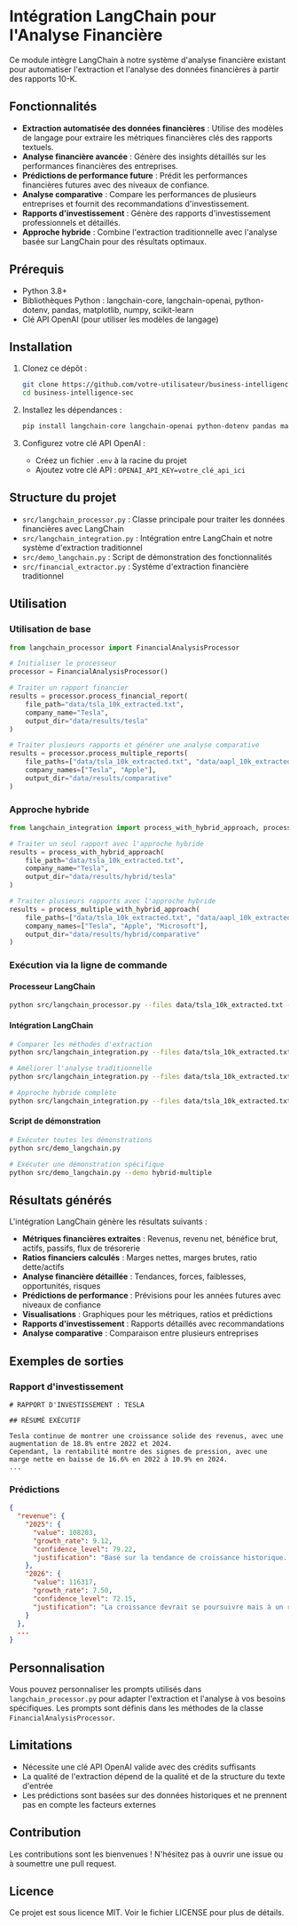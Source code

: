 # Intégration LangChain pour l'Analyse Financière

Ce module intègre LangChain à notre système d'analyse financière existant pour automatiser l'extraction et l'analyse des données financières à partir des rapports 10-K.

## Fonctionnalités

- **Extraction automatisée des données financières** : Utilise des modèles de langage pour extraire les métriques financières clés des rapports textuels.
- **Analyse financière avancée** : Génère des insights détaillés sur les performances financières des entreprises.
- **Prédictions de performance future** : Prédit les performances financières futures avec des niveaux de confiance.
- **Analyse comparative** : Compare les performances de plusieurs entreprises et fournit des recommandations d'investissement.
- **Rapports d'investissement** : Génère des rapports d'investissement professionnels et détaillés.
- **Approche hybride** : Combine l'extraction traditionnelle avec l'analyse basée sur LangChain pour des résultats optimaux.

## Prérequis

- Python 3.8+
- Bibliothèques Python : langchain-core, langchain-openai, python-dotenv, pandas, matplotlib, numpy, scikit-learn
- Clé API OpenAI (pour utiliser les modèles de langage)

## Installation

1. Clonez ce dépôt :
   ```bash
   git clone https://github.com/votre-utilisateur/business-intelligence-sec.git
   cd business-intelligence-sec
   ```

2. Installez les dépendances :
   ```bash
   pip install langchain-core langchain-openai python-dotenv pandas matplotlib numpy scikit-learn
   ```

3. Configurez votre clé API OpenAI :
   - Créez un fichier `.env` à la racine du projet
   - Ajoutez votre clé API : `OPENAI_API_KEY=votre_clé_api_ici`

## Structure du projet

- `src/langchain_processor.py` : Classe principale pour traiter les données financières avec LangChain
- `src/langchain_integration.py` : Intégration entre LangChain et notre système d'extraction traditionnel
- `src/demo_langchain.py` : Script de démonstration des fonctionnalités
- `src/financial_extractor.py` : Système d'extraction financière traditionnel

## Utilisation

### Utilisation de base

```python
from langchain_processor import FinancialAnalysisProcessor

# Initialiser le processeur
processor = FinancialAnalysisProcessor()

# Traiter un rapport financier
results = processor.process_financial_report(
    file_path="data/tsla_10k_extracted.txt",
    company_name="Tesla",
    output_dir="data/results/tesla"
)

# Traiter plusieurs rapports et générer une analyse comparative
results = processor.process_multiple_reports(
    file_paths=["data/tsla_10k_extracted.txt", "data/aapl_10k_extracted.txt"],
    company_names=["Tesla", "Apple"],
    output_dir="data/results/comparative"
)
```

### Approche hybride

```python
from langchain_integration import process_with_hybrid_approach, process_multiple_with_hybrid_approach

# Traiter un seul rapport avec l'approche hybride
results = process_with_hybrid_approach(
    file_path="data/tsla_10k_extracted.txt",
    company_name="Tesla",
    output_dir="data/results/hybrid/tesla"
)

# Traiter plusieurs rapports avec l'approche hybride
results = process_multiple_with_hybrid_approach(
    file_paths=["data/tsla_10k_extracted.txt", "data/aapl_10k_extracted.txt", "data/msft_10k_extracted.txt"],
    company_names=["Tesla", "Apple", "Microsoft"],
    output_dir="data/results/hybrid/comparative"
)
```

### Exécution via la ligne de commande

#### Processeur LangChain

```bash
python src/langchain_processor.py --files data/tsla_10k_extracted.txt --companies Tesla --output data/results/langchain
```

#### Intégration LangChain

```bash
# Comparer les méthodes d'extraction
python src/langchain_integration.py --files data/tsla_10k_extracted.txt --companies Tesla --output data/results/comparison --mode compare

# Améliorer l'analyse traditionnelle
python src/langchain_integration.py --files data/tsla_10k_extracted.txt --companies Tesla --output data/results/enhanced --mode enhance

# Approche hybride complète
python src/langchain_integration.py --files data/tsla_10k_extracted.txt data/aapl_10k_extracted.txt --companies Tesla Apple --output data/results/hybrid --mode hybrid
```

#### Script de démonstration

```bash
# Exécuter toutes les démonstrations
python src/demo_langchain.py

# Exécuter une démonstration spécifique
python src/demo_langchain.py --demo hybrid-multiple
```

## Résultats générés

L'intégration LangChain génère les résultats suivants :

- **Métriques financières extraites** : Revenus, revenu net, bénéfice brut, actifs, passifs, flux de trésorerie
- **Ratios financiers calculés** : Marges nettes, marges brutes, ratio dette/actifs
- **Analyse financière détaillée** : Tendances, forces, faiblesses, opportunités, risques
- **Prédictions de performance** : Prévisions pour les années futures avec niveaux de confiance
- **Visualisations** : Graphiques pour les métriques, ratios et prédictions
- **Rapports d'investissement** : Rapports détaillés avec recommandations
- **Analyse comparative** : Comparaison entre plusieurs entreprises

## Exemples de sorties

### Rapport d'investissement

```
# RAPPORT D'INVESTISSEMENT : TESLA

## RÉSUMÉ EXÉCUTIF

Tesla continue de montrer une croissance solide des revenus, avec une augmentation de 18.8% entre 2022 et 2024.
Cependant, la rentabilité montre des signes de pression, avec une marge nette en baisse de 16.6% en 2022 à 10.9% en 2024.
...
```

### Prédictions

```json
{
  "revenue": {
    "2025": {
      "value": 108203,
      "growth_rate": 9.12,
      "confidence_level": 79.22,
      "justification": "Basé sur la tendance de croissance historique..."
    },
    "2026": {
      "value": 116317,
      "growth_rate": 7.50,
      "confidence_level": 72.15,
      "justification": "La croissance devrait se poursuivre mais à un rythme plus modéré..."
    }
  },
  ...
}
```

## Personnalisation

Vous pouvez personnaliser les prompts utilisés dans `langchain_processor.py` pour adapter l'extraction et l'analyse à vos besoins spécifiques. Les prompts sont définis dans les méthodes de la classe `FinancialAnalysisProcessor`.

## Limitations

- Nécessite une clé API OpenAI valide avec des crédits suffisants
- La qualité de l'extraction dépend de la qualité et de la structure du texte d'entrée
- Les prédictions sont basées sur des données historiques et ne prennent pas en compte les facteurs externes

## Contribution

Les contributions sont les bienvenues ! N'hésitez pas à ouvrir une issue ou à soumettre une pull request.

## Licence

Ce projet est sous licence MIT. Voir le fichier LICENSE pour plus de détails. 